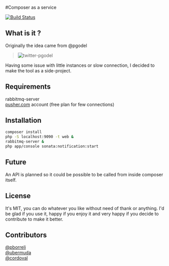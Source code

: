#Composer as a service

[![Build Status](https://travis-ci.org/pborreli/composer-service.png?branch=master)](https://travis-ci.org/pborreli/composer-service)

## What is it ?

Originally the idea came from @pgodel

>![twitter-pgodel](https://f.cloud.github.com/assets/77759/1818659/a6217488-7018-11e3-8891-4e21f75954a0.png)

Having some issue with little instances or slow connection, I decided to make the tool as a side-project.

## Requirements

rabbitmq-server  
[pusher.com](https://app.pusher.com) account (free plan for few connections)  

## Installation

```bash
composer install
php -S localhost:9090 -t web &
rabbitmq-server &
php app/console sonata:notification:start
```

## Future

An API is planned so it could be possible to be called from inside composer itself.

## License

It's MIT, you can do whatever you like without need of thank or anything.
I'd be glad if you use it, happy if you enjoy it and very happy if you decide to contribute to make it better.
## Contributors

[@pborreli](https://github.com/pborreli)  
[@ubermuda](https://github.com/ubermuda)  
[@cordoval](https://github.com/cordoval) 
